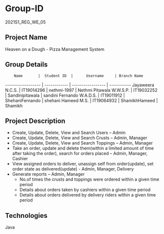 # Group-ID #
2021S1_REG_WE_05

## Project Name ##
Heaven on a Dough - Pizza Management System

## Group Details ##
        Name       |  Student ID  |      Username     | Branch Name
------------------ | ------------ | ----------------- | -----------
Jayaweera N.C.S.   |  IT19014296  |  nethmi-1997      |  Nethmi
Pitawala W.W.S.P.  |  IT19032252  |  Sandinipitawala  |  sandini
Fernando W.A.D.S.  |  IT19011912  |  ShehaniFernando  |  shehani
Hameed M.S.        |  IT19064932  |  ShamikhHameed    |  Shamikh

## Project Description ##
* Create, Update, Delete, View and Search Users – Admin
* Create, Update, Delete, View and Search Crusts – Admin, Manager
* Create, Update, Delete, View and Search Toppings – Admin, Manager
* Take an order, update and delete them(within a limited amount of time after taking the order), search for orders placed – Admin, Manager, Cashier
* View assigned orders to deliver, unassign self from order(update), set order state as delivered(update) - Admin, Manager, Delivery
* Generate reports – Admin, Manager 
    * No.of times the crusts and toppings were ordered within a given time period
    * Details about orders taken by cashiers within a given time period
    * Details about orders delivered by delivery riders within a given time period


## Technologies ##
Java
